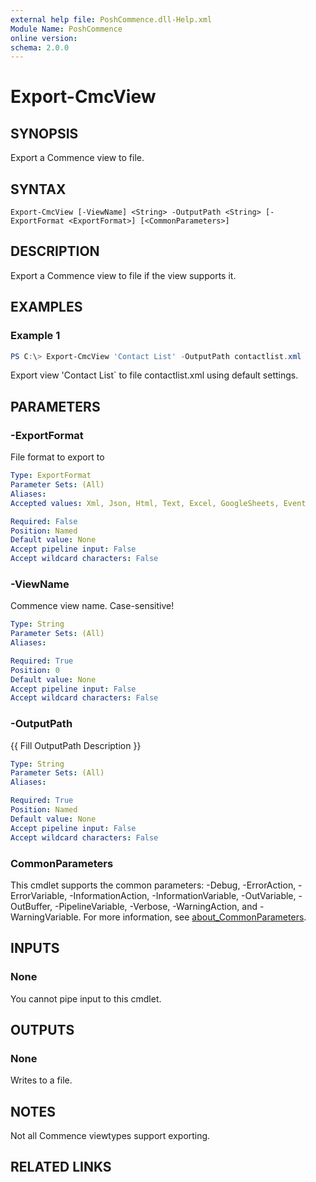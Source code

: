 ```yaml
---
external help file: PoshCommence.dll-Help.xml
Module Name: PoshCommence
online version:
schema: 2.0.0
---
```


# Export-CmcView

## SYNOPSIS
Export a Commence view to file.

## SYNTAX

```
Export-CmcView [-ViewName] <String> -OutputPath <String> [-ExportFormat <ExportFormat>] [<CommonParameters>]
```

## DESCRIPTION
Export a Commence view to file if the view supports it.

## EXAMPLES

### Example 1
```powershell
PS C:\> Export-CmcView 'Contact List' -OutputPath contactlist.xml
```

Export view 'Contact List` to file contactlist.xml using default settings.

## PARAMETERS

### -ExportFormat
File format to export to

```yaml
Type: ExportFormat
Parameter Sets: (All)
Aliases:
Accepted values: Xml, Json, Html, Text, Excel, GoogleSheets, Event

Required: False
Position: Named
Default value: None
Accept pipeline input: False
Accept wildcard characters: False
```

### -ViewName
Commence view name. Case-sensitive!

```yaml
Type: String
Parameter Sets: (All)
Aliases:

Required: True
Position: 0
Default value: None
Accept pipeline input: False
Accept wildcard characters: False
```

### -OutputPath
{{ Fill OutputPath Description }}

```yaml
Type: String
Parameter Sets: (All)
Aliases:

Required: True
Position: Named
Default value: None
Accept pipeline input: False
Accept wildcard characters: False
```

### CommonParameters
This cmdlet supports the common parameters: -Debug, -ErrorAction, -ErrorVariable, -InformationAction, -InformationVariable, -OutVariable, -OutBuffer, -PipelineVariable, -Verbose, -WarningAction, and -WarningVariable. For more information, see [about_CommonParameters](http://go.microsoft.com/fwlink/?LinkID=113216).

## INPUTS

### None
You cannot pipe input to this cmdlet.

## OUTPUTS

### None
Writes to a file.

## NOTES
Not all Commence viewtypes support exporting. 

## RELATED LINKS
